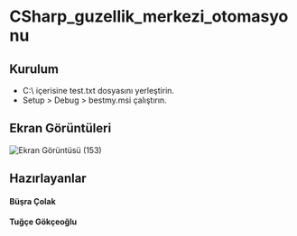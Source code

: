 # CSharp_guzellik_merkezi_otomasyonu

## Kurulum

- C:\ içerisine test.txt dosyasını yerleştirin.
- Setup > Debug > bestmy.msi çalıştırın.

## Ekran Görüntüleri

![Ekran Görüntüsü (153)](https://user-images.githubusercontent.com/74832430/131743220-0fe71a5d-cf41-4b69-91a5-66de99ea1496.png)

## Hazırlayanlar

#### Büşra Çolak
#### Tuğçe Gökçeoğlu



